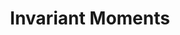 ---
word: "true"

types: "word"

title: "Invariant Moments"

categories: ['']

tags: ['Invariant', 'Moments']

arabic: 'العُزُوم القياسية اللامتغيرة'

arexps: []

enwords: ['Invariant Moments']

enexps: []

arlexicons: 'ع'

enlexicons: 'I'

authors: ['Ruqayya Roshdy']

translators: ['X']

citations: 'تطبيقات أساسية في المعالجة الآلية للغة العربية'

sources: 'مركز الملك عبدالله بن عبدالعزيز الدولي لخدمة اللغة العربية'

slug: ""
---